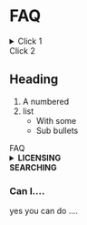 <!--
# FAQ

<details>
<summary>
  <strong>LICENSING</strong>
</summary>
  
<details>
  
<summary>
Can I continue to use icons in current and future commercial projects after my subscription is canceled
</summary> 

The answer is very simple!

</details>
</details>
   

<details>
<summary>
  <h3>SEARCHING</h3>
</summary>
<details>
<summary>
 How can I search an Icon?  
</summary>

Enter a query and press search!

  </details>
</details>
-->


# FAQ
<details>
  <summary>Click 1</summary>
  
  ## Heading
  1. A numbered
  2. list
     * With some
     * Sub bullets
</details

<details>
  <summary>Click 2</summary>
  
  ## Heading
  1. A numbered
  2. list
     * With some
     * Sub bullets
</details



# FAQ
<details>
  <summary><strong>LICENSING</strong></summary>
  
   ### Can I....
  yes you can do ....
  <!--
  ### Can I....
  1. A n
  2. list
     * With some
     * Sub bullets
-->
</details
  
  <details>
  <summary><strong>SEARCHING</strong></summary>
  
   ### Can I....
  yes you can do ....
  <!--
  ### Can I....
  1. A n
  2. list
     * With some
     * Sub bullets
-->
</details

  
